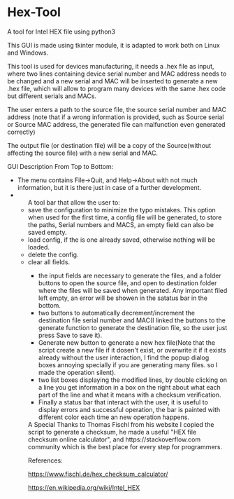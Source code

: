 # Hex-Tool
A tool for Intel HEX file using python3

This GUI is made using tkinter module, it is adapted to work both on Linux and Windows.

This tool is used for devices manufacturing, it needs a .hex file as input, where two lines containing device serial number and MAC address needs to be changed and a new serial and MAC will be inserted to generate a new .hex file, which will allow to program many devices with the same .hex code but different serials and MACs.

The user enters a path to the source file, the source serial number and MAC address (note that if a wrong information is provided, such as Source serial or Source MAC address, the generated file can malfunction even generated correctly)

The output file (or destination file) will be a copy of the Source(without affecting the source file) with a new serial and MAC.

GUI Description From Top to Bottom:
<ul><li>The menu contains File->Quit, and Help->About with not much information, but it is there just in case of a further development.</li>
  
 <li><ul>A tool bar that allow the user to:
  
 <li>save the configuration to minimize the typo mistakes. This option when used for the first time, a config file will be generated, to store the paths, Serial numbers and MACS, an empty field can also be saved empty.
  
 <li>load config, if the is one already saved, otherwise nothing will be loaded.</li>
  
 <li>delete the config.</li>
  
 <li>clear all fields.</li>
 <ul></li>

  <li>the input fields are necessary to generate the files, and a folder buttons to open the source file, and open to destination folder where the files will be saved when generated. Any important filed left empty, an error will be showen in the satatus bar in the bottom.</li>
  <li>two buttons to automatically decrement/increment the destination file serial number and MAC(I linked the buttons to the generate function to generate the destination file, so the user just press Save to save it).</li>
  <li>Generate new button to generate a new hex file(Note that the script create a new file if it dosen't exist, or overwrite it if it exists already without the user interaction, I find the popup dialog boxes annoying specially if you are generating many files. so I made the operation silent).</li>
  <li>two list boxes displaying the modified lines, by double clicking on a line you get information in a box on the right about what each part of the line and what it means with a checksum verification.</li>
  <li>Finally a status bar that interact with the user, it is useful to display errors and successful operation, the bar is painted  with different color each time an new operation happens.</li>
</ul> 
A Special Thanks to Thomas Fischl from his website I copied the script to generate a checksum, he made a useful "HEX file checksum online calculator", and https://stackoverflow.com community which is the best place for every step for programmers.

References:

https://www.fischl.de/hex_checksum_calculator/

https://en.wikipedia.org/wiki/Intel_HEX
